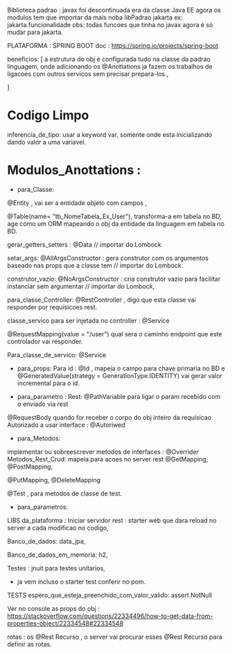 
Biblioteca padrao : javax foi descontinuada era da classe Java EE agora os modulos tem que importar da mais noba libPadrao jakarta ex: jakarta.funcionalidade
obs: todas funcoes que tinha no javax agora é só mudar para jakarta.

PLATAFORMA : SPRING BOOT
doc : https://spring.io/projects/spring-boot

beneficios: [
a estrutura do obj é configurada tudo na classe da padrao linguagem, onde adicionando os @Anottations ja fazem os trabalhos de ligacoes com outros servicos sem precisar prepara-los.,


]

# Codigo Limpo
inferencia_de_tipo: usar a keyword var, somente onde esta inicializando dando valor a uma variavel.


# Modulos_Anottations :

- para_Classe:

@Entity , vai ser a entidade objeto com campos ,

@Table(name= "tb_NomeTabela_Ex_User"), transforma-a em tabela no BD, age como um ORM mapeando o obj da entidade da linguagem em tabela no BD.

gerar_getters_setters : @Data // importar do Lombock

setar_args:  @AllArgsConstructor : gera construtor com os argumentos baseado nas props que a classe tem  // importar do Lombock.

construtor_vazio: @NoArgsConstructor : cria construtor vazio para facilitar instanciar sem argumentar // importar do Lombock,

para_classe_Controller: @RestController , digo que esta classe vai responder por requisicoes rest.

classe_servico para ser injetada no controller : @Service

@RequestMapping(value = "/user") qual sera o caminho endpoint que este controlador vai responder.

Para_classe_de_servico: @Service


- para_props:
Para id : @Id , mapeia o campo para chave primaria no BD
e @GeneratedValue(strategy = GenerationType.IDENTITY) vai gerar valor incremental para o id.

- para_parametro :
Rest:
@PathVariable para ligar o param recebido com o enviado via rest

@RequestBody quando for receber o corpo do  obj inteiro da requisicao
Autorizado a usar interface : @Autoriwed




- para_Metodos:

implementar ou sobreescrever metodos de interfaces : @Overrider
Metodos_Rest_Crud: mapeia para acoes no server rest @GetMapping, @PostMapping,

@PutMapping, @DeleteMapping

@Test , para metodos de classe de test.
- para_parametros:


LIBS
da_plataforma :
Iniciar servidor rest : starter web que dara reload no server a cada modificao no codigo,

Banco_de_dados: data_jpa,

Banco_de_dados_em_memoria: h2,

Testes : jnuit para testes unitarios,
- ja vem incluso o starter test conferir no pom.


TESTS
espero_que_esteja_preenchido_com_valor_valido: assert.NotNull

Ver no console as props do obj : https://stackoverflow.com/questions/22334496/how-to-get-data-from-properties-object/22334548#22334548

rotas : os @Rest Recurso , o server vai procurar esses @Rest Recurso para definir as rotas.


